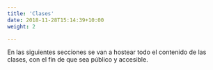 ```yaml
---
title: 'Clases'
date: 2018-11-28T15:14:39+10:00
weight: 2

---
```


En las siguientes secciones se van a hostear todo el contenido de las clases, con el fin de que sea público y accesible.
